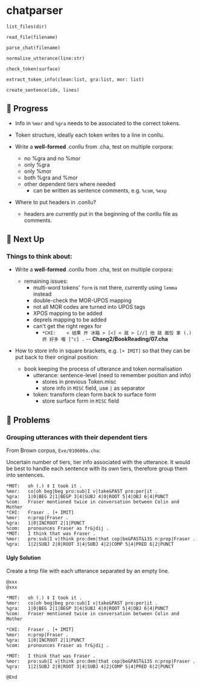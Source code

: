 # chatparser

```
list_files(dir)

read_file(filename)

parse_chat(filename)

normalise_utterance(line:str)

check_token(surface)

extract_token_info(clean:list, gra:list, mor: list)

create_sentence(idx, lines)

```


## :melon: Progress

* Info in `%mor` and `%gra` needs to be associated to the correct tokens.
* Token structure, ideally each token writes to a line in conllu.
* Write a **well-formed** .conllu from .cha, test on multiple corpora:
	- no %gra and no %mor
	- only %gra
	- only %mor
	- both %gra and %mor
	- other dependent tiers where needed
		+ can be written as sentence comments, e.g. `%com`, `%exp`

* Where to put headers in .conllu?
	- headers are currently put in the beginning of the conllu file as comments.

## :melon: Next Up


### Things to think about:

* Write a **well-formed** .conllu from .cha, test on multiple corpora:
	- remaining issues:
		+ multi-word tokens' `form` is not there, currently using `lemma` instead
		+ double-check the MOR-UPOS mapping
		+ not all MOR codes are turned into UPOS tags
		+ XPOS mapping to be added
		+ deprels mapping to be added
		+ can't get the right regex for
			+ `*CHI:	< 结果 开 冰箱 > [<] < 就 > [//] 他 就 面包 拿 (.) 挤 好多 喔 [^c] .` -- **Chang2/BookReading/07.cha**

* How to store info in square brackets, e.g. `[+ IMIT]` so that they can be put back to their original position:
	- book keeping the process of utterance and token normalisation
		+ utterance: sentence-level (need to remember position and info)
			* stores in previous Token.misc
			* store info in `MISC` field, use `|` as separator
		+ token: transform clean form back to surface form
			* store surface form in `MISC` field


## :melon: Problems

### Grouping utterances with their dependent tiers

From Brown corpus, `Eve/010600a.cha`:

Uncertain number of tiers, tier info associated with the utterance.
It would be best to handle each sentence with its own tiers, therefore group them into sentences. 
```
*MOT:   oh (.) ‡ I took it .
%mor:   co|oh beg|beg pro:sub|I v|take&PAST pro:per|it .
%gra:   1|0|BEG 2|1|BEGP 3|4|SUBJ 4|0|ROOT 5|4|OBJ 6|4|PUNCT
%com:   Fraser mentioned twice in conversation between Colin and Mother
*CHI:   Fraser . [+ IMIT]
%mor:   n:prop|Fraser .
%gra:   1|0|INCROOT 2|1|PUNCT
%com:   pronounces Fraser as fr&jdij .
*MOT:   I think that was Fraser .
%mor:   pro:sub|I v|think pro:dem|that cop|be&PAST&13S n:prop|Fraser .
%gra:   1|2|SUBJ 2|0|ROOT 3|4|SUBJ 4|2|COMP 5|4|PRED 6|2|PUNCT
```

#### Ugly Solution

Create a tmp file with each utterance separated by an empty line.

```
@xxx
@xxx

*MOT:   oh (.) ‡ I took it .
%mor:   co|oh beg|beg pro:sub|I v|take&PAST pro:per|it .
%gra:   1|0|BEG 2|1|BEGP 3|4|SUBJ 4|0|ROOT 5|4|OBJ 6|4|PUNCT
%com:   Fraser mentioned twice in conversation between Colin and Mother

*CHI:   Fraser . [+ IMIT]
%mor:   n:prop|Fraser .
%gra:   1|0|INCROOT 2|1|PUNCT
%com:   pronounces Fraser as fr&jdij .

*MOT:   I think that was Fraser .
%mor:   pro:sub|I v|think pro:dem|that cop|be&PAST&13S n:prop|Fraser .
%gra:   1|2|SUBJ 2|0|ROOT 3|4|SUBJ 4|2|COMP 5|4|PRED 6|2|PUNCT

@End

```



